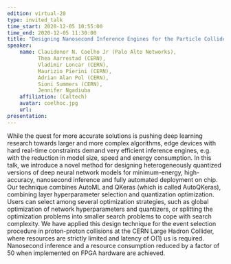 ```yaml
---
edition: virtual-20
type: invited_talk
time_start: 2020-12-05 10:55:00
time_end: 2020-12-05 11:30:00
title: "Designing Nanosecond Inference Engines for the Particle Collider"
speaker:
    name: Clauidonor N. Coelho Jr (Palo Alto Networks),
          Thea Aarrestad (CERN),
          Vladimir Loncar (CERN),
          Maurizio Pierini (CERN),
          Adrian Alan Pol (CERN),
          Sioni Summers (CERN),
          Jennifer Ngadiuba 
    affiliation: (Caltech)
    avatar: coelhoc.jpg
    url: 
presentation: 
---
```

While the quest for more accurate solutions is pushing deep learning research towards larger and more complex algorithms, edge devices with hard real-time constraints demand very efficient inference engines, e.g. with the reduction in model size, speed and energy consumption.  In this talk, we introduce a novel method for designing heterogeneously quantized versions of deep neural network models for minimum-energy, high-accuracy, nanosecond inference and fully automated deployment on chip. Our technique combines AutoML and QKeras (which is called AutoQKeras), combining layer hyperparameter selection and quantization optimization.  Users can select among several optimization strategies, such as global optimization of network hyperparameters and quantizers, or splitting the optimization problems into smaller search problems to cope with search complexity. We have applied this design technique for the event selection procedure in proton-proton collisions at the CERN Large Hadron Collider, where resources are strictly limited and latency of O(1) us is required. Nanosecond inference and a resource consumption reduced by a factor of 50 when implemented on FPGA hardware are achieved.  

 
